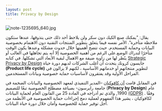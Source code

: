 ```yaml
---  
layout: post
title: Privacy by Design
---  
```


![note-1235695_640.jpg]({{site.baseurl}}/_posts/note-1235695_640.jpg)

 
يقال: "يمكنك صنع الكيك دون سكر ولن يلاحظ أحد ذلك حتى يتذوقها، عندها ستكون ملاحظة متأخرة". الأمر نفسه فيما يتعلق بتطوير المنتجات التقنية دون الاهتمام بخصوصية البيانات وحماية المستخدم. حيث تتضح أهميتها خلال حدوث مشكلة وعندها يكون الوقت متأخرًا لتدراك الوضع.على الرغم من أهمية الخصوصية إلا أنه يتم تجاهلها في الغالب أو ينُظر لها من زاوية ضيقة مع الاهمال لبقية الأبعاد التي تشكلها. في كتابه [Strategic Privacy by Design](https://books.google.com.sa/books/about/Strategic_Privacy_by_Design.html?id=TPH5uwEACAAJ&redir_esc=y) جايسون كرونك يتحدث أن أغلب  الشركات لديهم دورة حياة  **(Product life  cycle)** لتطوير منتجاتهم أو خدماتهم الأساسية ، لكنهم لا يزالون في المراحل الأولية وقد يفتقرون لأساسيات حماية خصوصية وبيانات المستخدمين.

في المقابل قامت [آن كافوكيان](https://en.wikipedia.org/wiki/Ann_Cavoukian) –المدير التنفيذي لمعهد الخصوصية والبيانات الضخمة في جامعة رايرسون- بصياغة مصطلح الخصوصية تبعًا للتصميم (**Privacy by Design**) عام 1990, والذي تم أدراجه في المادة 25 من القانون العام لحماية البيانات [(GDPR)](https://gdpr-info.eu/) . وفقًا لكافوكيان ، يشير هذا المفهوم لعملية دمج إجراءات حماية الخصوصية في الأنظمة من أجل توفير حماية للخصوصية وأمان خلال دورة حياة البيانات. 
